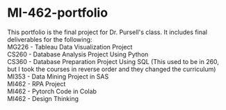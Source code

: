 # MI-462-portfolio  
This portfolio is the final project for Dr. Pursell's class. It includes final deliverables for the following:  
MG226 - Tableau Data Visualization Project  
CS260 - Database Analysis Project Using Python  
CS360 - Database Preparation Project Using SQL (This used to be in 260, but I took the courses in reverse order and they changed the curriculum)  
MI353 - Data Mining Project in SAS  
MI462 - RPA Project  
MI462 - Pytorch Code in Colab  
MI462 - Design Thinking  
